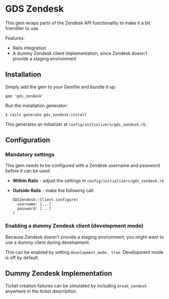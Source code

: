 # GDS Zendesk

This gem wraps parts of the Zendesk API functionality to make it a bit friendlier to use.

Features:

* Rails integration
* A dummy Zendesk client implementation, since Zendesk doesn't provide a staging environment

## Installation

Simply add the gem to your Gemfile and bundle it up:

    gem 'gds_zendesk'

Run the installation generator:

    $ rails generate gds_zendesk:install

This generates an initializer at `config/initializers/gds_zendesk.rb`.

## Configuration

### Mandatory settings

This gem needs to be configured with a Zendesk username and password before it can be used.

*  **Within Rails** - adjust the settings in `config/initializers/gds_zendesk.rb`
*  **Outside Rails** - make the following call:
   
   ```
   GDSZendesk::Client.configure(
     username: [...]
     password: [...]
   )
   ```

### Enabling a dummy Zendesk client (development mode)

Because Zendesk doesn't provide a staging environment, you might want to use a dummy client during development.

This can be enabled by setting `development_mode: true`. Development mode is off by default.

## Dummy Zendesk Implementation

Ticket creation failures can be simulated by including `break_zendesk` anywhere in the ticket description.
